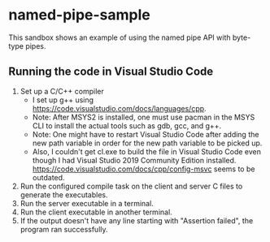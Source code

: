 # named-pipe-sample

This sandbox shows an example of using the named pipe API with byte-type pipes.

## Running the code in Visual Studio Code

1. Set up a C/C++ compiler
    - I set up g++ using https://code.visualstudio.com/docs/languages/cpp.
    - Note: After MSYS2 is installed, one must use pacman in the MSYS CLI to install the actual tools such as gdb, gcc, and g++.
    - Note: One might have to restart Visual Studio Code after adding the new path variable in order for the new path variable to be picked up.
    - Also, I couldn't get cl.exe to build the file in Visual Studio Code even though I had Visual Studio 2019 Community Edition installed. https://code.visualstudio.com/docs/cpp/config-msvc seems to be outdated.
2. Run the configured compile task on the client and server C files to generate the executables.
3. Run the server executable in a terminal.
4. Run the client executable in another terminal.
5. If the output doesn't have any line starting with "Assertion failed", the program ran successfully.
